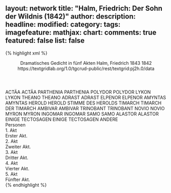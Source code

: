 layout: network
title: "Halm, Friedrich: Der Sohn der Wildnis (1842)"
author:
description:
headline:
modified:
category:
tags:
imagefeature:
mathjax:
chart:
comments: true
featured: false
list: false
---
{% highlight xml %}
<?xml-model href="https://raw.githubusercontent.com/DLiNa/project/master/rules/lina.rnc"?><?xml-model href="https://raw.githubusercontent.com/DLiNa/project/master/rules/lina.sch"?>
<play xmlns="http://lina.digital">
  <header>
    <title>Der Sohn der Wildnis</title>
    <subtitle>Dramatisches Gedicht in fünf Akten</subtitle>
    <genretitle/>
    <author>Halm, Friedrich</author>
    <date type="print" when="1843">1843</date>
    <date type="premiere" when="1842">1842</date>
    <date type="written"/>
    <source>https://textgridlab.org/1.0/tgcrud-public/rest/textgrid:pj2h.0/data</source>
  </header>
  <personae>
    <character>
      <name>ACTÄA</name>
      <alias xml:id="actäa">
        <name>ACTÄA</name>
      </alias>
    </character>
    <character>
      <name>PARTHENIA</name>
      <alias xml:id="parthenia">
        <name>PARTHENIA</name>
      </alias>
    </character>
    <character>
      <name>POLYDOR</name>
      <alias xml:id="polydor">
        <name>POLYDOR</name>
      </alias>
    </character>
    <character>
      <name>LYKON</name>
      <alias xml:id="lykon">
        <name>LYKON</name>
      </alias>
    </character>
    <character>
      <name>THEANO</name>
      <alias xml:id="theano">
        <name>THEANO</name>
      </alias>
    </character>
    <character>
      <name>ADRAST</name>
      <alias xml:id="adrast">
        <name>ADRAST</name>
      </alias>
    </character>
    <character>
      <name>ELPENOR</name>
      <alias xml:id="elpenor">
        <name>ELPENOR</name>
      </alias>
    </character>
    <character>
      <name>AMYNTAS</name>
      <alias xml:id="amyntas">
        <name>AMYNTAS</name>
      </alias>
    </character>
    <character>
      <name>HEROLD</name>
      <alias xml:id="herold">
        <name>HEROLD</name>
      </alias>
      <alias xml:id="stimme_des_herolds">
        <name>STIMME DES HEROLDS</name>
      </alias>
    </character>
    <character>
      <name>TIMARCH</name>
      <alias xml:id="timarch">
        <name>TIMARCH</name>
      </alias>
      <alias xml:id="der_timarch">
        <name>DER TIMARCH</name>
      </alias>
    </character>
    <character>
      <name>AMBIVAR</name>
      <alias xml:id="ambivar">
        <name>AMBIVAR</name>
      </alias>
    </character>
    <character>
      <name>TRINOBANT</name>
      <alias xml:id="trinobant">
        <name>TRINOBANT</name>
      </alias>
    </character>
    <character>
      <name>NOVIO</name>
      <alias xml:id="novio">
        <name>NOVIO</name>
      </alias>
    </character>
    <character>
      <name>MYRON</name>
      <alias xml:id="myron">
        <name>MYRON</name>
      </alias>
    </character>
    <character>
      <name>INGOMAR</name>
      <alias xml:id="ingomar">
        <name>INGOMAR</name>
      </alias>
    </character>
    <character>
      <name>SAMO</name>
      <alias xml:id="samo">
        <name>SAMO</name>
      </alias>
    </character>
    <character>
      <name>ALASTOR</name>
      <alias xml:id="alastor">
        <name>ALASTOR</name>
      </alias>
    </character>
    <character>
      <name>EINIGE TECTOSAGEN</name>
      <alias xml:id="einige_tectosagen">
        <name>EINIGE TECTOSAGEN</name>
      </alias>
      <alias xml:id="andere">
        <name>ANDERE</name>
      </alias>
    </character>
  </personae>
  <text>
    <div>
      <head>Personen</head>
    </div>
    <div>
      <head>1. Akt</head>
      <div>
        <head>Erster Akt.</head>
        <sp who="#actäa">
          <amount n="15" unit="speech_acts"/>
          <amount n="704" unit="words"/>
          <amount n="97" unit="lines"/>
          <amount n="3574" unit="chars"/>
        </sp>
        <sp who="#parthenia">
          <amount n="50" unit="speech_acts"/>
          <amount n="1488" unit="words"/>
          <amount n="203" unit="lines"/>
          <amount n="7499" unit="chars"/>
        </sp>
        <sp who="#polydor">
          <amount n="28" unit="speech_acts"/>
          <amount n="877" unit="words"/>
          <amount n="114" unit="lines"/>
          <amount n="4441" unit="chars"/>
        </sp>
        <sp who="#lykon">
          <amount n="13" unit="speech_acts"/>
          <amount n="371" unit="words"/>
          <amount n="54" unit="lines"/>
          <amount n="1960" unit="chars"/>
        </sp>
        <sp who="#theano">
          <amount n="14" unit="speech_acts"/>
          <amount n="138" unit="words"/>
          <amount n="23" unit="lines"/>
          <amount n="728" unit="chars"/>
        </sp>
        <sp who="#adrast">
          <amount n="5" unit="speech_acts"/>
          <amount n="72" unit="words"/>
          <amount n="10" unit="lines"/>
          <amount n="372" unit="chars"/>
        </sp>
        <sp who="#elpenor">
          <amount n="3" unit="speech_acts"/>
          <amount n="28" unit="words"/>
          <amount n="4" unit="lines"/>
          <amount n="130" unit="chars"/>
        </sp>
        <sp who="#amyntas">
          <amount n="4" unit="speech_acts"/>
          <amount n="47" unit="words"/>
          <amount n="7" unit="lines"/>
          <amount n="228" unit="chars"/>
        </sp>
        <sp who="#stimme_des_herolds">
          <amount n="1" unit="speech_acts"/>
          <amount n="6" unit="words"/>
          <amount n="2" unit="lines"/>
          <amount n="32" unit="chars"/>
        </sp>
        <sp who="#herold">
          <amount n="3" unit="speech_acts"/>
          <amount n="12" unit="words"/>
          <amount n="3" unit="lines"/>
          <amount n="69" unit="chars"/>
        </sp>
        <sp who="#timarch">
          <amount n="5" unit="speech_acts"/>
          <amount n="134" unit="words"/>
          <amount n="20" unit="lines"/>
          <amount n="713" unit="chars"/>
        </sp>
      </div>
    </div>
    <div>
      <head>2. Akt</head>
      <div>
        <head>Zweiter Akt.</head>
        <sp who="#ambivar">
          <amount n="19" unit="speech_acts"/>
          <amount n="97" unit="words"/>
          <amount n="23" unit="lines"/>
          <amount n="484" unit="chars"/>
        </sp>
        <sp who="#trinobant">
          <amount n="11" unit="speech_acts"/>
          <amount n="60" unit="words"/>
          <amount n="16" unit="lines"/>
          <amount n="294" unit="chars"/>
        </sp>
        <sp who="#novio">
          <amount n="18" unit="speech_acts"/>
          <amount n="111" unit="words"/>
          <amount n="28" unit="lines"/>
          <amount n="598" unit="chars"/>
        </sp>
        <sp who="#myron">
          <amount n="38" unit="speech_acts"/>
          <amount n="711" unit="words"/>
          <amount n="106" unit="lines"/>
          <amount n="3640" unit="chars"/>
        </sp>
        <sp who="#ingomar">
          <amount n="76" unit="speech_acts"/>
          <amount n="1897" unit="words"/>
          <amount n="270" unit="lines"/>
          <amount n="9542" unit="chars"/>
        </sp>
        <sp who="#samo">
          <amount n="1" unit="speech_acts"/>
          <amount n="4" unit="words"/>
          <amount n="1" unit="lines"/>
          <amount n="25" unit="chars"/>
        </sp>
        <sp who="#alastor">
          <amount n="11" unit="speech_acts"/>
          <amount n="235" unit="words"/>
          <amount n="35" unit="lines"/>
          <amount n="1226" unit="chars"/>
        </sp>
        <sp who="#parthenia">
          <amount n="44" unit="speech_acts"/>
          <amount n="1026" unit="words"/>
          <amount n="143" unit="lines"/>
          <amount n="5091" unit="chars"/>
        </sp>
        <sp who="#einige_tectosagen">
          <amount n="1" unit="speech_acts"/>
          <amount n="3" unit="words"/>
          <amount n="1" unit="lines"/>
          <amount n="13" unit="chars"/>
        </sp>
        <sp who="#andere">
          <amount n="1" unit="speech_acts"/>
          <amount n="2" unit="words"/>
          <amount n="1" unit="lines"/>
          <amount n="15" unit="chars"/>
        </sp>
      </div>
    </div>
    <div>
      <head>3. Akt</head>
      <div>
        <head>Dritter Akt.</head>
        <sp who="#alastor">
          <amount n="18" unit="speech_acts"/>
          <amount n="334" unit="words"/>
          <amount n="50" unit="lines"/>
          <amount n="1773" unit="chars"/>
        </sp>
        <sp who="#ingomar">
          <amount n="64" unit="speech_acts"/>
          <amount n="1923" unit="words"/>
          <amount n="263" unit="lines"/>
          <amount n="9548" unit="chars"/>
        </sp>
        <sp who="#parthenia">
          <amount n="53" unit="speech_acts"/>
          <amount n="1201" unit="words"/>
          <amount n="171" unit="lines"/>
          <amount n="5965" unit="chars"/>
        </sp>
        <sp who="#samo">
          <amount n="9" unit="speech_acts"/>
          <amount n="40" unit="words"/>
          <amount n="9" unit="lines"/>
          <amount n="196" unit="chars"/>
        </sp>
        <sp who="#ambivar">
          <amount n="11" unit="speech_acts"/>
          <amount n="167" unit="words"/>
          <amount n="24" unit="lines"/>
          <amount n="854" unit="chars"/>
        </sp>
        <sp who="#trinobant">
          <amount n="8" unit="speech_acts"/>
          <amount n="58" unit="words"/>
          <amount n="12" unit="lines"/>
          <amount n="266" unit="chars"/>
        </sp>
        <sp who="#novio">
          <amount n="2" unit="speech_acts"/>
          <amount n="7" unit="words"/>
          <amount n="2" unit="lines"/>
          <amount n="35" unit="chars"/>
        </sp>
      </div>
    </div>
    <div>
      <head>4. Akt</head>
      <div>
        <head>Vierter Akt.</head>
        <sp who="#myron">
          <amount n="25" unit="speech_acts"/>
          <amount n="803" unit="words"/>
          <amount n="116" unit="lines"/>
          <amount n="4175" unit="chars"/>
        </sp>
        <sp who="#adrast">
          <amount n="3" unit="speech_acts"/>
          <amount n="80" unit="words"/>
          <amount n="12" unit="lines"/>
          <amount n="403" unit="chars"/>
        </sp>
        <sp who="#elpenor">
          <amount n="4" unit="speech_acts"/>
          <amount n="77" unit="words"/>
          <amount n="12" unit="lines"/>
          <amount n="413" unit="chars"/>
        </sp>
        <sp who="#ingomar">
          <amount n="51" unit="speech_acts"/>
          <amount n="1641" unit="words"/>
          <amount n="224" unit="lines"/>
          <amount n="8435" unit="chars"/>
        </sp>
        <sp who="#parthenia">
          <amount n="36" unit="speech_acts"/>
          <amount n="1295" unit="words"/>
          <amount n="170" unit="lines"/>
          <amount n="6547" unit="chars"/>
        </sp>
      </div>
    </div>
    <div>
      <head>5. Akt</head>
      <div>
        <head>Fünfter Akt.</head>
        <sp who="#elpenor">
          <amount n="6" unit="speech_acts"/>
          <amount n="60" unit="words"/>
          <amount n="10" unit="lines"/>
          <amount n="304" unit="chars"/>
        </sp>
        <sp who="#myron">
          <amount n="27" unit="speech_acts"/>
          <amount n="502" unit="words"/>
          <amount n="76" unit="lines"/>
          <amount n="2603" unit="chars"/>
        </sp>
        <sp who="#actäa">
          <amount n="33" unit="speech_acts"/>
          <amount n="699" unit="words"/>
          <amount n="104" unit="lines"/>
          <amount n="3591" unit="chars"/>
        </sp>
        <sp who="#parthenia">
          <amount n="39" unit="speech_acts"/>
          <amount n="1016" unit="words"/>
          <amount n="144" unit="lines"/>
          <amount n="5336" unit="chars"/>
        </sp>
        <sp who="#ingomar">
          <amount n="47" unit="speech_acts"/>
          <amount n="1407" unit="words"/>
          <amount n="195" unit="lines"/>
          <amount n="7120" unit="chars"/>
        </sp>
        <sp who="#der_timarch">
          <amount n="1" unit="speech_acts"/>
          <amount n="11" unit="words"/>
          <amount n="2" unit="lines"/>
          <amount n="61" unit="chars"/>
        </sp>
        <sp who="#timarch">
          <amount n="17" unit="speech_acts"/>
          <amount n="610" unit="words"/>
          <amount n="87" unit="lines"/>
          <amount n="3266" unit="chars"/>
        </sp>
        <sp who="#novio">
          <amount n="5" unit="speech_acts"/>
          <amount n="57" unit="words"/>
          <amount n="10" unit="lines"/>
          <amount n="328" unit="chars"/>
        </sp>
        <sp who="#alastor">
          <amount n="10" unit="speech_acts"/>
          <amount n="230" unit="words"/>
          <amount n="36" unit="lines"/>
          <amount n="1229" unit="chars"/>
        </sp>
      </div>
    </div>
  </text>
</play>
{% endhighlight %}